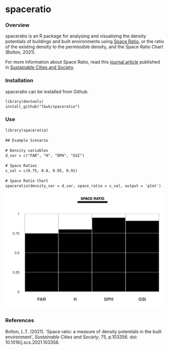 # spaceratio

### Overview
spaceratio is an R package for analysing and visualising the density potentials of buildings and built environments using <a href="https://www.liamthomasbolton.com/portfolio/SpaceRatio/">Space Ratio</a>, or the ratio of the existing density to the permissible density, and the Space Ratio Chart (Bolton, 2021). 

For more information about Space Ratio, read this <a href="https://discovery.ucl.ac.uk/id/eprint/10156128/">journal article</a> published in <a href="https://www.sciencedirect.com/journal/sustainable-cities-and-society">Sustainable Cities and Society</a>.

### Installation
spaceratio can be installed from Github.
```
library(devtools)
install_github("lbuk/spaceratio")
```

### Use
```
library(spaceratio)

## Example Scenario

# Density variables
d_var = c("FAR", "H", "DPH", "GSI")

# Space Ratios
s_val = c(0.75, 0.8, 0.95, 0.91)

# Space Ratio Chart
spaceratio(density_var = d_var, space_ratio = s_val, output = 'plot')
```
![](https://github.com/lbuk/spaceratio/blob/master/img/spaceratio_chart.png)

### References
Bolton, L.T. (2021). 'Space ratio: a measure of density potentials in the built environment', _Sustainable Cities and Society_, 75, p.103356. doi: 10.1016/j.scs.2021.103356.